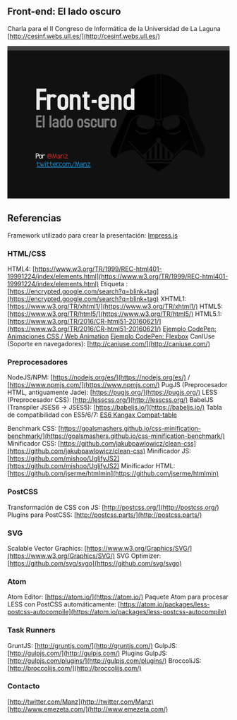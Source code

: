 ## Front-end: El lado oscuro

Charla para el II Congreso de Informática de la Universidad de La Laguna
[http://cesinf.webs.ull.es/](http://cesinf.webs.ull.es/)

![Front-end](front-end.png)

## Referencias

Framework utilizado para crear la presentación: [Impress.js](https://github.com/impress/impress.js)

### HTML/CSS

HTML4: [https://www.w3.org/TR/1999/REC-html401-19991224/index/elements.html](https://www.w3.org/TR/1999/REC-html401-19991224/index/elements.html)
Etiqueta <blink>: [https://encrypted.google.com/search?q=blink+tag](https://encrypted.google.com/search?q=blink+tag)
XHTML1: [https://www.w3.org/TR/xhtml1/](https://www.w3.org/TR/xhtml1/)
HTML5: [https://www.w3.org/TR/html5/](https://www.w3.org/TR/html5/)
HTML5.1: [https://www.w3.org/TR/2016/CR-html51-20160621/](https://www.w3.org/TR/2016/CR-html51-20160621/)
[Ejemplo CodePen: Animaciones CSS / Web Animation](https://codepen.io/manz/pen/xOGNRP)
[Ejemplo CodePen: Flexbox](https://codepen.io/manz/pen/BzoYKb)
CanIUse (Soporte en navegadores): [http://caniuse.com/](http://caniuse.com/)

### Preprocesadores

NodeJS/NPM: [https://nodejs.org/es/](https://nodejs.org/es/) / [https://www.npmjs.com/](https://www.npmjs.com/)
PugJS (Preprocesador HTML, antiguamente Jade): [https://pugjs.org/](https://pugjs.org/)
LESS (Preprocesador CSS): [http://lesscss.org/](http://lesscss.org/)
BabelJS (Transpiler JSES6 -> JSES5): [https://babeljs.io/](https://babeljs.io/)
Tabla de compatibilidad con ES5/6/7: [ES6 Kangax Compat-table](http://kangax.github.io/compat-table/es6/)

Benchmark CSS: [https://goalsmashers.github.io/css-minification-benchmark/](https://goalsmashers.github.io/css-minification-benchmark/)
Minificador CSS: [https://github.com/jakubpawlowicz/clean-css](https://github.com/jakubpawlowicz/clean-css)
Minificador JS: [https://github.com/mishoo/UglifyJS2](https://github.com/mishoo/UglifyJS2)
Minificador HTML: [https://github.com/jserme/htmlmin](https://github.com/jserme/htmlmin)

### PostCSS

Transformación de CSS con JS: [http://postcss.org/](http://postcss.org/)
Plugins para PostCSS: [http://postcss.parts/](http://postcss.parts/)

### SVG

Scalable Vector Graphics: [https://www.w3.org/Graphics/SVG/](https://www.w3.org/Graphics/SVG/)
SVG Optimizer: [https://github.com/svg/svgo](https://github.com/svg/svgo)

### Atom

Atom Editor: [https://atom.io/](https://atom.io/)
Paquete Atom para procesar LESS con PostCSS automáticamente: [https://atom.io/packages/less-postcss-autocompile](https://atom.io/packages/less-postcss-autocompile)

### Task Runners

GruntJS: [http://gruntjs.com/](http://gruntjs.com/)
GulpJS: [http://gulpjs.com/](http://gulpjs.com/)
Plugins GulpJS: [http://gulpjs.com/plugins/](http://gulpjs.com/plugins/)
BroccoliJS: [http://broccolijs.com/](http://broccolijs.com/)

### Contacto
[http://twitter.com/Manz](http://twitter.com/Manz)
[http://www.emezeta.com/](http://www.emezeta.com/)
